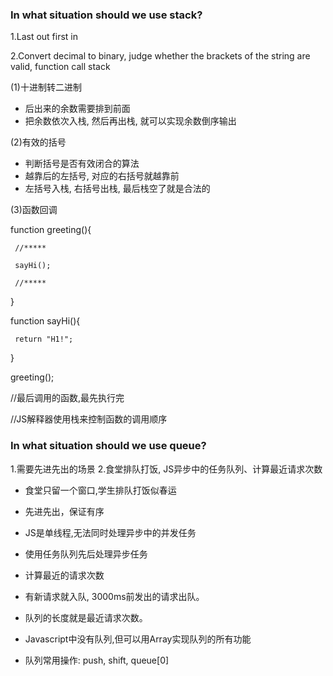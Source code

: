 ### In what situation should we use stack?

1.Last out first in

2.Convert decimal to binary, judge whether the brackets of the string are valid, function call stack

(1)十进制转二进制
* 后出来的余数需要排到前面
* 把余数依次入栈, 然后再出栈, 就可以实现余数倒序输出

(2)有效的括号
* 判断括号是否有效闭合的算法
* 越靠后的左括号, 对应的右括号就越靠前
* 左括号入栈, 右括号出栈, 最后栈空了就是合法的

(3)函数回调

function greeting(){

     //*****
     
     sayHi();
     
     //*****
     
}

function sayHi(){

     return "H1!";
     
}

greeting();

//最后调用的函数,最先执行完

//JS解释器使用栈来控制函数的调用顺序

### In what situation should we use queue?

1.需要先进先出的场景
2.食堂排队打饭, JS异步中的任务队列、计算最近请求次数
* 食堂只留一个窗口,学生排队打饭似春运
* 先进先出，保证有序

* JS是单线程,无法同时处理异步中的并发任务
* 使用任务队列先后处理异步任务

* 计算最近的请求次数
* 有新请求就入队, 3000ms前发出的请求出队。
* 队列的长度就是最近请求次数。

* Javascript中没有队列,但可以用Array实现队列的所有功能
* 队列常用操作: push, shift, queue[0]












	

